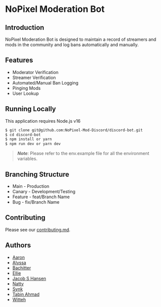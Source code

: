 # NoPixel Moderation Bot

## Introduction

NoPixel Moderation Bot is designed to maintain a record of streamers and mods in the community and log bans automatically and manually.

## Features

- Moderator Verification
- Streamer Verification
- Automated/Manual Ban Logging
- Pinging Mods
- User Lookup

## Running Locally

This application requires Node.js v16

```bash
$ git clone git@github.com:NoPixel-Mod-Discord/discord-bot.git
$ cd discord-bot
$ npm install or yarn
$ npm run dev or yarn dev
```

> **_Note_**: Please refer to the env.example file for all the environment variables.

## Branching Structure

- Main - Production
- Canary - Development/Testing
- Feature - feat/Branch Name
- Bug - fix/Branch Name

## Contributing

Please see our [contributing.md](contributing.md).

## Authors

- [Aaron](https://github.com/Aaron995)
- [Alyssa](https://github.com/Lyss770)
- [Bachitter](https://github.com/bachitterch)
- [Ellie](https://github.com/EllieAngelica)
- [Jacob S Hansen](https://github.com/JshReaper)
- [Natty](https://github.com/NattyPew)
- [Synk](https://github.com/Synklul)
- [Tabin Ahmad](https://github.com/TabinAhmad)
- [Witteh](https://github.com/Witteh)
